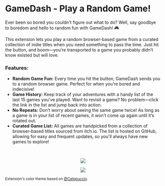 # GameDash - Play a Random Game!

Ever been so bored you couldn't figure out what to do? Well, say goodbye to boredom and hello to random fun with GameDash! 🎮

This extension lets you play a random browser-based game from a curated collection of indie titles when you need something to pass the time. Just hit the button, and boom—you’re transported to a game you probably didn’t know existed but will love.

### Features:
 - **Random Game Fun:** Every time you hit the button, GameDash sends you to a random browser game. Perfect for when you’re bored and indecisive!
 - **Game History:** Keep track of your adventures with a handy list of the last 15 games you’ve played. Want to revisit a game? No problem—click the link in the list and jump back into action.
 - **No Repeats:** Don’t worry about seeing the same game twice! As long as a game is in your list of recent games, it won’t come up again until it’s rotated out.
 - **Curated Game List:** All games are handpicked from a collection of browser-based titles sourced from itch.io. The list is hosted on GitHub, allowing for easy and frequent updates, so you'll always have new games to explore!

</br>

<p align="center"><a href="https://addons.mozilla.org/en-US/firefox/addon/gamedash/"><img src="https://blog.mozilla.org/addons/files/2015/11/get-the-addon.png" /></a></p>

<p align="center"><a href="https://ko-fi.com/nairdah"><img src="https://ko-fi.com/img/githubbutton_sm.svg" /></a></p>

<sub>Extension's color theme based on [@Catppuccin](https://github.com/catppuccin).</sub>
